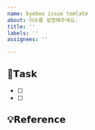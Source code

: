 ```yaml
---
name: byeboo issue temlate
about: 이슈를 설명해주세요.
title: ''
labels: ''
assignees: ''

---
```


## 📌𝗧𝗮𝘀𝗸
- [ ]
- [ ]

## 💡𝗥𝗲𝗳𝗲𝗿𝗲𝗻𝗰𝗲
